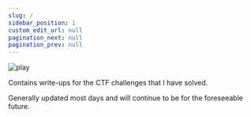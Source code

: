 ```yaml
---
slug: /
sidebar_position: 1
custom_edit_url: null
pagination_next: null
pagination_prev: null
---
```


![play](https://github.com/Knign/Write-ups/assets/110326359/51948056-23a4-474e-8633-3bb26797b173)

Contains write-ups for the CTF challenges that I have solved. 

Generally updated most days and will continue to be for the foreseeable future.
